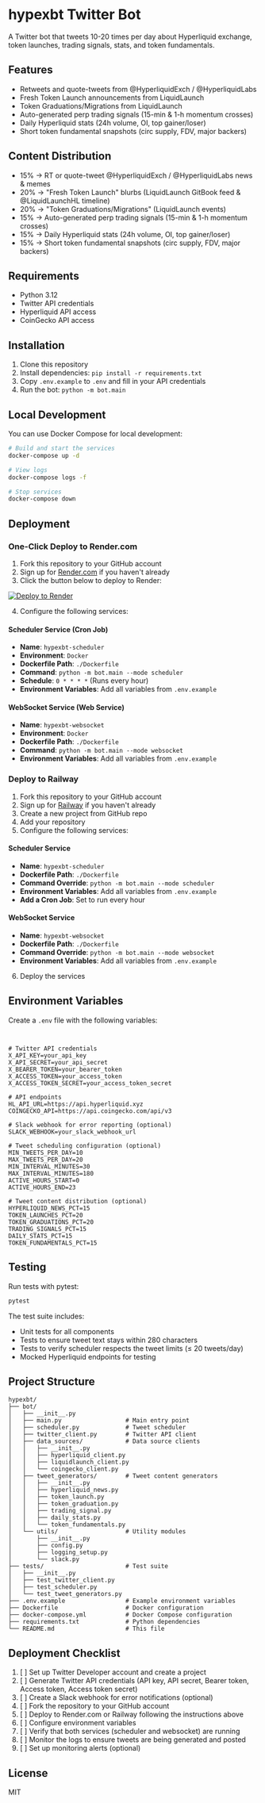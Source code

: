 # hypexbt Twitter Bot

A Twitter bot that tweets 10-20 times per day about Hyperliquid exchange, token launches, trading signals, stats, and token fundamentals.

## Features

- Retweets and quote-tweets from @HyperliquidExch / @HyperliquidLabs
- Fresh Token Launch announcements from LiquidLaunch
- Token Graduations/Migrations from LiquidLaunch
- Auto-generated perp trading signals (15-min & 1-h momentum crosses)
- Daily Hyperliquid stats (24h volume, OI, top gainer/loser)
- Short token fundamental snapshots (circ supply, FDV, major backers)

## Content Distribution

- 15% → RT or quote-tweet @HyperliquidExch / @HyperliquidLabs news & memes
- 20% → "Fresh Token Launch" blurbs (LiquidLaunch GitBook feed & @LiquidLaunchHL timeline)
- 20% → "Token Graduations/Migrations" (LiquidLaunch events)
- 15% → Auto-generated perp trading signals (15-min & 1-h momentum crosses)
- 15% → Daily Hyperliquid stats (24h volume, OI, top gainer/loser)
- 15% → Short token fundamental snapshots (circ supply, FDV, major backers)

## Requirements

- Python 3.12
- Twitter API credentials
- Hyperliquid API access
- CoinGecko API access

## Installation

1. Clone this repository
2. Install dependencies: `pip install -r requirements.txt`
3. Copy `.env.example` to `.env` and fill in your API credentials
4. Run the bot: `python -m bot.main`

## Local Development

You can use Docker Compose for local development:

```bash
# Build and start the services
docker-compose up -d

# View logs
docker-compose logs -f

# Stop services
docker-compose down
```

## Deployment

### One-Click Deploy to Render.com

1. Fork this repository to your GitHub account
2. Sign up for [Render.com](https://render.com) if you haven't already
3. Click the button below to deploy to Render:

[![Deploy to Render](https://render.com/images/deploy-to-render-button.svg)](https://render.com/deploy)

4. Configure the following services:

#### Scheduler Service (Cron Job)

- **Name**: `hypexbt-scheduler`
- **Environment**: `Docker`
- **Dockerfile Path**: `./Dockerfile`
- **Command**: `python -m bot.main --mode scheduler`
- **Schedule**: `0 * * * *` (Runs every hour)
- **Environment Variables**: Add all variables from `.env.example`

#### WebSocket Service (Web Service)

- **Name**: `hypexbt-websocket`
- **Environment**: `Docker`
- **Dockerfile Path**: `./Dockerfile`
- **Command**: `python -m bot.main --mode websocket`
- **Environment Variables**: Add all variables from `.env.example`

### Deploy to Railway

1. Fork this repository to your GitHub account
2. Sign up for [Railway](https://railway.app) if you haven't already
3. Create a new project from GitHub repo
4. Add your repository
5. Configure the following services:

#### Scheduler Service

- **Name**: `hypexbt-scheduler`
- **Dockerfile Path**: `./Dockerfile`
- **Command Override**: `python -m bot.main --mode scheduler`
- **Environment Variables**: Add all variables from `.env.example`
- **Add a Cron Job**: Set to run every hour

#### WebSocket Service

- **Name**: `hypexbt-websocket`
- **Dockerfile Path**: `./Dockerfile`
- **Command Override**: `python -m bot.main --mode websocket`
- **Environment Variables**: Add all variables from `.env.example`

6. Deploy the services

## Environment Variables

Create a `.env` file with the following variables:

```


# Twitter API credentials
X_API_KEY=your_api_key
X_API_SECRET=your_api_secret
X_BEARER_TOKEN=your_bearer_token
X_ACCESS_TOKEN=your_access_token
X_ACCESS_TOKEN_SECRET=your_access_token_secret

# API endpoints
HL_API_URL=https://api.hyperliquid.xyz
COINGECKO_API=https://api.coingecko.com/api/v3

# Slack webhook for error reporting (optional)
SLACK_WEBHOOK=your_slack_webhook_url

# Tweet scheduling configuration (optional)
MIN_TWEETS_PER_DAY=10
MAX_TWEETS_PER_DAY=20
MIN_INTERVAL_MINUTES=30
MAX_INTERVAL_MINUTES=180
ACTIVE_HOURS_START=0
ACTIVE_HOURS_END=23

# Tweet content distribution (optional)
HYPERLIQUID_NEWS_PCT=15
TOKEN_LAUNCHES_PCT=20
TOKEN_GRADUATIONS_PCT=20
TRADING_SIGNALS_PCT=15
DAILY_STATS_PCT=15
TOKEN_FUNDAMENTALS_PCT=15
```

## Testing

Run tests with pytest:

```bash
pytest
```

The test suite includes:

- Unit tests for all components
- Tests to ensure tweet text stays within 280 characters
- Tests to verify scheduler respects the tweet limits (≤ 20 tweets/day)
- Mocked Hyperliquid endpoints for testing

## Project Structure

```
hypexbt/
├── bot/
│   ├── __init__.py
│   ├── main.py                  # Main entry point
│   ├── scheduler.py             # Tweet scheduler
│   ├── twitter_client.py        # Twitter API client
│   ├── data_sources/            # Data source clients
│   │   ├── __init__.py
│   │   ├── hyperliquid_client.py
│   │   ├── liquidlaunch_client.py
│   │   └── coingecko_client.py
│   ├── tweet_generators/        # Tweet content generators
│   │   ├── __init__.py
│   │   ├── hyperliquid_news.py
│   │   ├── token_launch.py
│   │   ├── token_graduation.py
│   │   ├── trading_signal.py
│   │   ├── daily_stats.py
│   │   └── token_fundamentals.py
│   └── utils/                   # Utility modules
│       ├── __init__.py
│       ├── config.py
│       ├── logging_setup.py
│       └── slack.py
├── tests/                       # Test suite
│   ├── __init__.py
│   ├── test_twitter_client.py
│   ├── test_scheduler.py
│   └── test_tweet_generators.py
├── .env.example                 # Example environment variables
├── Dockerfile                   # Docker configuration
├── docker-compose.yml           # Docker Compose configuration
├── requirements.txt             # Python dependencies
└── README.md                    # This file
```

## Deployment Checklist

1. [ ] Set up Twitter Developer account and create a project
2. [ ] Generate Twitter API credentials (API key, API secret, Bearer token, Access token, Access token secret)
3. [ ] Create a Slack webhook for error notifications (optional)
4. [ ] Fork the repository to your GitHub account
5. [ ] Deploy to Render.com or Railway following the instructions above
6. [ ] Configure environment variables
7. [ ] Verify that both services (scheduler and websocket) are running
8. [ ] Monitor the logs to ensure tweets are being generated and posted
9. [ ] Set up monitoring alerts (optional)

## License

MIT
